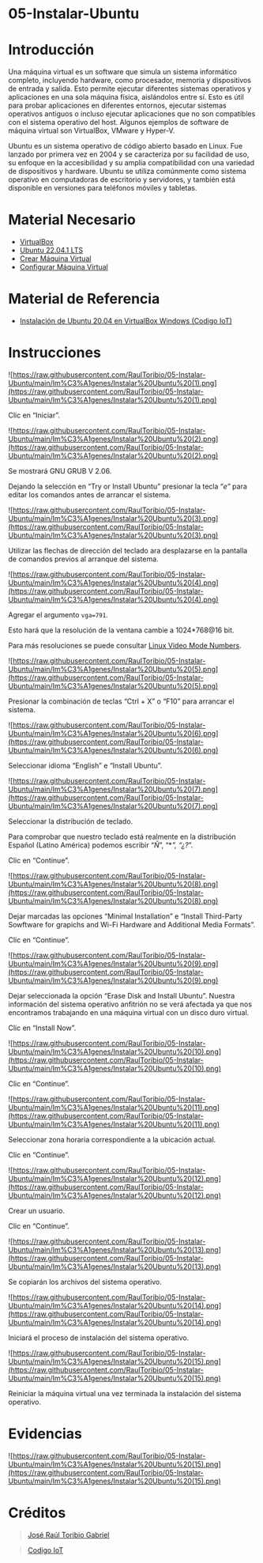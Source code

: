 # 05-Instalar-Ubuntu

# Introducción

Una máquina virtual es un software que simula un sistema informático completo, incluyendo hardware, como procesador, memoria y dispositivos de entrada y salida. Esto permite ejecutar diferentes sistemas operativos y aplicaciones en una sola máquina física, aislándolos entre sí. Esto es útil para probar aplicaciones en diferentes entornos, ejecutar sistemas operativos antiguos o incluso ejecutar aplicaciones que no son compatibles con el sistema operativo del host. Algunos ejemplos de software de máquina virtual son VirtualBox, VMware y Hyper-V.

Ubuntu es un sistema operativo de código abierto basado en Linux. Fue lanzado por primera vez en 2004 y se caracteriza por su facilidad de uso, su enfoque en la accesibilidad y su amplia compatibilidad con una variedad de dispositivos y hardware. Ubuntu se utiliza comúnmente como sistema operativo en computadoras de escritorio y servidores, y también está disponible en versiones para teléfonos móviles y tabletas.

# Material Necesario

- [VirtualBox](https://github.com/RaulToribio/01-Instalar-VirtualBox)
- [Ubuntu 22.04.1 LTS](https://github.com/RaulToribio/02-Descargar-Ubuntu)
- [Crear Máquina Virtual](https://github.com/RaulToribio/03-Crear-Maquina-Virtual)
- [Configurar Máquina Virtual](https://github.com/RaulToribio/04-Configurar-Maquina-Virtual)

# Material de Referencia

- [Instalación de Ubuntu 20.04 en VirtualBox Windows (Codigo IoT)](https://edu.codigoiot.com/course/view.php?id=812)

# Instrucciones

![https://raw.githubusercontent.com/RaulToribio/05-Instalar-Ubuntu/main/Im%C3%A1genes/Instalar%20Ubuntu%20(1).png](https://raw.githubusercontent.com/RaulToribio/05-Instalar-Ubuntu/main/Im%C3%A1genes/Instalar%20Ubuntu%20(1).png)

Clic en “Iniciar”.

![https://raw.githubusercontent.com/RaulToribio/05-Instalar-Ubuntu/main/Im%C3%A1genes/Instalar%20Ubuntu%20(2).png](https://raw.githubusercontent.com/RaulToribio/05-Instalar-Ubuntu/main/Im%C3%A1genes/Instalar%20Ubuntu%20(2).png)

Se mostrará GNU GRUB V 2.06.

Dejando la selección en “Try or Install Ubuntu” presionar la tecla “*e”* para editar los comandos antes de arrancar el sistema.

![https://raw.githubusercontent.com/RaulToribio/05-Instalar-Ubuntu/main/Im%C3%A1genes/Instalar%20Ubuntu%20(3).png](https://raw.githubusercontent.com/RaulToribio/05-Instalar-Ubuntu/main/Im%C3%A1genes/Instalar%20Ubuntu%20(3).png)

Utilizar las flechas de dirección del teclado ara desplazarse en la pantalla de comandos previos al arranque del sistema.

![https://raw.githubusercontent.com/RaulToribio/05-Instalar-Ubuntu/main/Im%C3%A1genes/Instalar%20Ubuntu%20(4).png](https://raw.githubusercontent.com/RaulToribio/05-Instalar-Ubuntu/main/Im%C3%A1genes/Instalar%20Ubuntu%20(4).png)

Agregar el argumento `vga=791`.

Esto hará que la resolución de la ventana cambie a 1024*768@16 bit.

Para más resoluciones se puede consultar [Linux Video Mode Numbers](https://en.wikipedia.org/wiki/VESA_BIOS_Extensions#Linux_video_mode_numbers).

![https://raw.githubusercontent.com/RaulToribio/05-Instalar-Ubuntu/main/Im%C3%A1genes/Instalar%20Ubuntu%20(5).png](https://raw.githubusercontent.com/RaulToribio/05-Instalar-Ubuntu/main/Im%C3%A1genes/Instalar%20Ubuntu%20(5).png)

Presionar la combinación de teclas “Ctrl + X” o “F10” para arrancar el sistema.

![https://raw.githubusercontent.com/RaulToribio/05-Instalar-Ubuntu/main/Im%C3%A1genes/Instalar%20Ubuntu%20(6).png](https://raw.githubusercontent.com/RaulToribio/05-Instalar-Ubuntu/main/Im%C3%A1genes/Instalar%20Ubuntu%20(6).png)

Seleccionar idioma “English” e “Install Ubuntu”.

![https://raw.githubusercontent.com/RaulToribio/05-Instalar-Ubuntu/main/Im%C3%A1genes/Instalar%20Ubuntu%20(7).png](https://raw.githubusercontent.com/RaulToribio/05-Instalar-Ubuntu/main/Im%C3%A1genes/Instalar%20Ubuntu%20(7).png)

Seleccionar la distribución de teclado.

Para comprobar que nuestro teclado está realmente en la distribución Español (Latino América) podemos escribir “*Ñ*”, “***”, “*¿?*”.

Clic en “Continue”.

![https://raw.githubusercontent.com/RaulToribio/05-Instalar-Ubuntu/main/Im%C3%A1genes/Instalar%20Ubuntu%20(8).png](https://raw.githubusercontent.com/RaulToribio/05-Instalar-Ubuntu/main/Im%C3%A1genes/Instalar%20Ubuntu%20(8).png)

Dejar marcadas las opciones “Minimal Installation” e “Install Third-Party Sowftware for grapichs and Wi-Fi Hardware and Additional Media Formats”.

Clic en “Continue”.

![https://raw.githubusercontent.com/RaulToribio/05-Instalar-Ubuntu/main/Im%C3%A1genes/Instalar%20Ubuntu%20(9).png](https://raw.githubusercontent.com/RaulToribio/05-Instalar-Ubuntu/main/Im%C3%A1genes/Instalar%20Ubuntu%20(9).png)

Dejar seleccionada la opción “Erase Disk and Install Ubuntu”. Nuestra información del sistema operativo anfitrión no se verá afectada ya que nos encontramos trabajando en una máquina virtual con un disco duro virtual.

Clic en “Install Now”.

![https://raw.githubusercontent.com/RaulToribio/05-Instalar-Ubuntu/main/Im%C3%A1genes/Instalar%20Ubuntu%20(10).png](https://raw.githubusercontent.com/RaulToribio/05-Instalar-Ubuntu/main/Im%C3%A1genes/Instalar%20Ubuntu%20(10).png)

Clic en “Continue”.

![https://raw.githubusercontent.com/RaulToribio/05-Instalar-Ubuntu/main/Im%C3%A1genes/Instalar%20Ubuntu%20(11).png](https://raw.githubusercontent.com/RaulToribio/05-Instalar-Ubuntu/main/Im%C3%A1genes/Instalar%20Ubuntu%20(11).png)

Seleccionar zona horaria correspondiente a la ubicación actual.

Clic en “Continue”.

![https://raw.githubusercontent.com/RaulToribio/05-Instalar-Ubuntu/main/Im%C3%A1genes/Instalar%20Ubuntu%20(12).png](https://raw.githubusercontent.com/RaulToribio/05-Instalar-Ubuntu/main/Im%C3%A1genes/Instalar%20Ubuntu%20(12).png)

Crear un usuario.

Clic en “Continue”.

![https://raw.githubusercontent.com/RaulToribio/05-Instalar-Ubuntu/main/Im%C3%A1genes/Instalar%20Ubuntu%20(13).png](https://raw.githubusercontent.com/RaulToribio/05-Instalar-Ubuntu/main/Im%C3%A1genes/Instalar%20Ubuntu%20(13).png)

Se copiarán los archivos del sistema operativo.

![https://raw.githubusercontent.com/RaulToribio/05-Instalar-Ubuntu/main/Im%C3%A1genes/Instalar%20Ubuntu%20(14).png](https://raw.githubusercontent.com/RaulToribio/05-Instalar-Ubuntu/main/Im%C3%A1genes/Instalar%20Ubuntu%20(14).png)

Iniciará el proceso de instalación del sistema operativo.

![https://raw.githubusercontent.com/RaulToribio/05-Instalar-Ubuntu/main/Im%C3%A1genes/Instalar%20Ubuntu%20(15).png](https://raw.githubusercontent.com/RaulToribio/05-Instalar-Ubuntu/main/Im%C3%A1genes/Instalar%20Ubuntu%20(15).png)

Reiniciar la máquina virtual una vez terminada la instalación del sistema operativo.

# Evidencias

![https://raw.githubusercontent.com/RaulToribio/05-Instalar-Ubuntu/main/Im%C3%A1genes/Instalar%20Ubuntu%20(15).png](https://raw.githubusercontent.com/RaulToribio/05-Instalar-Ubuntu/main/Im%C3%A1genes/Instalar%20Ubuntu%20(15).png)

# Créditos

> [José Raúl Toribio Gabriel](https://github.com/RaulToribio)
> 

> [Codigo IoT](https://github.com/codigo-iot)
>